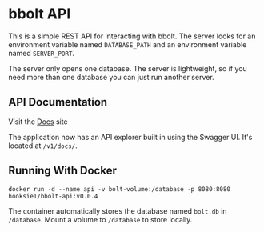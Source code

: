 # bbolt API

This is a simple REST API for interacting with bbolt. The server looks for an environment variable named `DATABASE_PATH`
 and an environment variable named `SERVER_PORT`.

The server only opens one database. The server is lightweight, so if you need more than one database you can just run
another server.

## API Documentation

Visit the [Docs](https://docs.bbolt-api.hooks.technology) site

The application now has an API explorer built in using the Swagger UI. It's located at `/v1/docs/`.

## Running With Docker

`docker run -d --name api -v bolt-volume:/database -p 8080:8080 hooksie1/bbolt-api:v0.0.4`

The container automatically stores the database named `bolt.db` in `/database`. Mount a volume 
to `/database` to store locally. 
